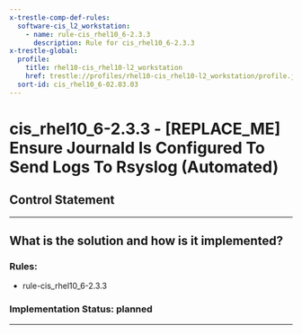 ```yaml
---
x-trestle-comp-def-rules:
  software-cis_l2_workstation:
    - name: rule-cis_rhel10_6-2.3.3
      description: Rule for cis_rhel10_6-2.3.3
x-trestle-global:
  profile:
    title: rhel10-cis_rhel10-l2_workstation
    href: trestle://profiles/rhel10-cis_rhel10-l2_workstation/profile.json
  sort-id: cis_rhel10_6-02.03.03
---
```


# cis_rhel10_6-2.3.3 - \[REPLACE_ME\] Ensure Journald Is Configured To Send Logs To Rsyslog (Automated)

## Control Statement

______________________________________________________________________

## What is the solution and how is it implemented?

<!-- For implementation status enter one of: implemented, partial, planned, alternative, not-applicable -->

<!-- Note that the list of rules under ### Rules: is read-only and changes will not be captured after assembly to JSON -->

<!-- Add control implementation description here for control: cis_rhel10_6-2.3.3 -->

### Rules:

  - rule-cis_rhel10_6-2.3.3

### Implementation Status: planned

______________________________________________________________________
